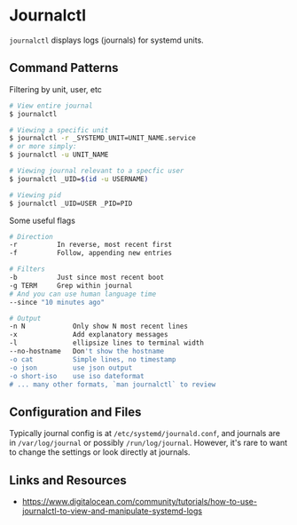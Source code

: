 # Journalctl

`journalctl` displays logs (journals) for systemd units.

## Command Patterns

Filtering by unit, user, etc

```sh
# View entire journal
$ journalctl

# Viewing a specific unit
$ journalctl -r _SYSTEMD_UNIT=UNIT_NAME.service
# or more simply:
$ journalctl -u UNIT_NAME

# Viewing journal relevant to a specfic user
$ journalctl _UID=$(id -u USERNAME)

# Viewing pid
$ journalctl _UID=USER _PID=PID
```

Some useful flags

```sh
# Direction
-r          In reverse, most recent first
-f          Follow, appending new entries

# Filters
-b          Just since most recent boot
-g TERM     Grep within journal
# And you can use human language time
--since "10 minutes ago"

# Output
-n N            Only show N most recent lines
-x              Add explanatory messages
-l              ellipsize lines to terminal width
--no-hostname   Don't show the hostname
-o cat          Simple lines, no timestamp
-o json         use json output
-o short-iso    use iso dateformat
# ... many other formats, `man journalctl` to review
```

## Configuration and Files

Typically journal config is at `/etc/systemd/journald.conf`,
and journals are in `/var/log/journal` or possibly `/run/log/journal`.
However, it's rare to want to change the settings or look directly at journals.

## Links and Resources

* <https://www.digitalocean.com/community/tutorials/how-to-use-journalctl-to-view-and-manipulate-systemd-logs>

